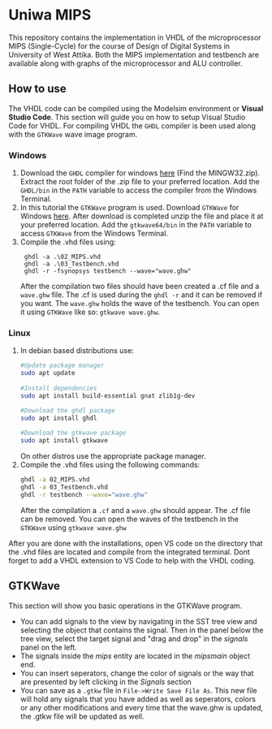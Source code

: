 # Uniwa MIPS
This repository contains the implementation in VHDL of the microprocessor MIPS (Single-Cycle) for the course of Design of Digital Systems in University of West Attika.
Both the MIPS implementation and testbench are available along with graphs of the microprocessor and ALU controller.

## How to use
The VHDL code can be compiled using the Modelsim environment or **Visual Studio Code**.
This section will guide you on how to setup Visual Studio Code for VHDL. For compiling VHDL the `GHDL` compiler is been used along with the `GTKWave` wave image program.

### Windows
1. Download the `GHDL` compiler for windows [here](https://github.com/ghdl/ghdl/releases) (Find the MINGW32.zip). Extract the root folder of the .zip file to your preferred location. Add the `GHDL/bin` in the `PATH` variable to access the compiler from the Windows Terminal. 
2. In this tutorial the `GTKWave` program is used. Download `GTKWave` for Windows [here](https://sourceforge.net/projects/gtkwave/files/gtkwave-3.3.90-bin-win64/gtkwave-3.3.90-bin-win64.zip/download). After download is completed unzip the file and place it at your preferred location. Add the `gtkwave64/bin` in the `PATH` variable to access `GTKWave` from the Windows Terminal.
3. Compile the .vhd files using: 
   ```shell
	ghdl -a .\02_MIPS.vhd
	ghdl -a .\03_Testbench.vhd
	ghdl -r -fsynopsys testbench --wave="wave.ghw"
   ```
	After the compilation two files should have been created a .cf file and a `wave.ghw` file. The .cf is used during the `ghdl -r` and it can be removed if you want. The `wave.ghw` holds the wave of the testbench. You can open it using `GTKWave` like so: `gtkwave wave.ghw`.

### Linux
1. In debian based distributions use: 
   ```bash
   #Update package manager
   sudo apt update
    
   #Install dependencies
   sudo apt install build-essential gnat zlib1g-dev

   #Download the ghdl package
   sudo apt install ghdl
    
   #Download the gtkwave package
   sudo apt install gtkwave
   ```
    On other distros use the appropriate package manager.
2. Compile the .vhd files using the following commands:
   ```bash
   ghdl -a 02_MIPS.vhd
   ghdl -a 03_Testbench.vhd
   ghdl -r testbench --wave="wave.ghw"
   ```
   After the compilation a `.cf` and a `wave.ghw` should appear. The .cf file can be removed. You can open the waves of the testbench in the `GTKWave` using `gtkwave wave.ghw`
   
After you are done with the installations, open VS code on the directory that the .vhd files are located and compile from the integrated terminal. Dont forget to add a VHDL extension to VS Code to help with the VHDL coding.

## GTKWave
This section will show you basic operations in the GTKWave program.
* You can add signals to the view by navigating in the SST tree view and selecting the object that contains the signal. Then in the panel below the tree view, select the target signal and "drag and drop" in the *signals* panel on the left.
* The signals inside the *mips* entity are located in the *mipsmain* object end.
* You can insert seperators, change the color of signals or the way that are presented by left clicking in the *Signals* section
* You can save as a `.gtkw` file in `File->Write Save File As`. This new file will hold any signals that you have added as well as seperators, colors or any other modifications and every time that the wave.ghw is updated, the .gtkw file will be updated as well.
